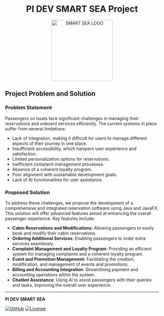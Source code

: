 <h1 align="center">PI DEV SMART SEA Project</h1>
<div align="center">
  <img src="https://github.com/pi-dev-smart-sea/.github/assets/74665047/e4ce410a-ffd6-4ef1-8de8-167d978e1d19" alt="SMART SEA LOGO" title="SMART SEA LOGO" width="200px"/> 
</div>

## Project Problem and Solution

### Problem Statement
Passengers on boats face significant challenges in managing their reservations and onboard services efficiently. The current systems in place suffer from several limitations:
- Lack of integration, making it difficult for users to manage different aspects of their journey in one place.
- Insufficient accessibility, which hampers user experience and satisfaction.
- Limited personalization options for reservations.
- Inefficient complaint management processes.
- Absence of a coherent loyalty program.
- Poor alignment with sustainable development goals.
- Lack of AI functionalities for user assistance.

### Proposed Solution
To address these challenges, we propose the development of a comprehensive and integrated reservation software using Java and JavaFX. This solution will offer advanced features aimed at enhancing the overall passenger experience. Key features include:
- **Cabin Reservations and Modifications**: Allowing passengers to easily book and modify their cabin reservations.
- **Ordering Additional Services**: Enabling passengers to order extra services seamlessly.
- **Complaint Management and Loyalty Program**: Providing an efficient system for managing complaints and a coherent loyalty program.
- **Event and Promotion Management**: Facilitating the creation, modification, and management of events and promotions.
- **Billing and Accounting Integration**: Streamlining payment and accounting operations within the system.
- **Chatbot Assistance**: Using AI to assist passengers with their queries and tasks, improving the overall user experience.

---

**PI DEV SMART SEA**

[![GitHub](https://img.shields.io/github/PI-DEV-SMART-SEA/project)](https://github.com/PI-DEV-SMART-SEA/project) [![License](https://img.shields.io/github/license/PI-DEV-SMART-SEA/project)](https://github.com/PI-DEV-SMART-SEA/project/LICENSE)
